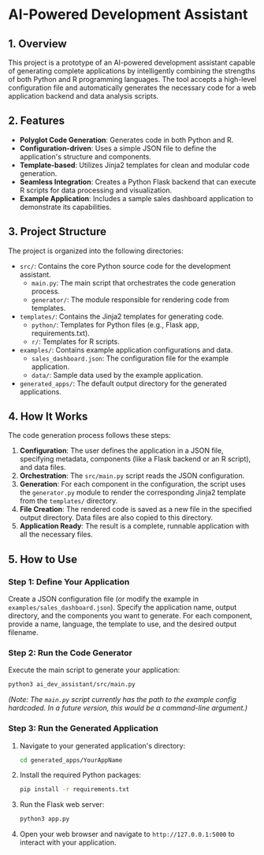# AI-Powered Development Assistant

## 1. Overview

This project is a prototype of an AI-powered development assistant capable of generating complete applications by intelligently combining the strengths of both Python and R programming languages. The tool accepts a high-level configuration file and automatically generates the necessary code for a web application backend and data analysis scripts.

## 2. Features

*   **Polyglot Code Generation**: Generates code in both Python and R.
*   **Configuration-driven**: Uses a simple JSON file to define the application's structure and components.
*   **Template-based**: Utilizes Jinja2 templates for clean and modular code generation.
*   **Seamless Integration**: Creates a Python Flask backend that can execute R scripts for data processing and visualization.
*   **Example Application**: Includes a sample sales dashboard application to demonstrate its capabilities.

## 3. Project Structure

The project is organized into the following directories:

-   `src/`: Contains the core Python source code for the development assistant.
    -   `main.py`: The main script that orchestrates the code generation process.
    -   `generator/`: The module responsible for rendering code from templates.
-   `templates/`: Contains the Jinja2 templates for generating code.
    -   `python/`: Templates for Python files (e.g., Flask app, requirements.txt).
    -   `r/`: Templates for R scripts.
-   `examples/`: Contains example application configurations and data.
    -   `sales_dashboard.json`: The configuration file for the example application.
    -   `data/`: Sample data used by the example application.
-   `generated_apps/`: The default output directory for the generated applications.

## 4. How It Works

The code generation process follows these steps:

1.  **Configuration**: The user defines the application in a JSON file, specifying metadata, components (like a Flask backend or an R script), and data files.
2.  **Orchestration**: The `src/main.py` script reads the JSON configuration.
3.  **Generation**: For each component in the configuration, the script uses the `generator.py` module to render the corresponding Jinja2 template from the `templates/` directory.
4.  **File Creation**: The rendered code is saved as a new file in the specified output directory. Data files are also copied to this directory.
5.  **Application Ready**: The result is a complete, runnable application with all the necessary files.

## 5. How to Use

### Step 1: Define Your Application

Create a JSON configuration file (or modify the example in `examples/sales_dashboard.json`). Specify the application name, output directory, and the components you want to generate. For each component, provide a name, language, the template to use, and the desired output filename.

### Step 2: Run the Code Generator

Execute the main script to generate your application:

```bash
python3 ai_dev_assistant/src/main.py
```

*(Note: The `main.py` script currently has the path to the example config hardcoded. In a future version, this would be a command-line argument.)*

### Step 3: Run the Generated Application

1.  Navigate to your generated application's directory:
    ```bash
    cd generated_apps/YourAppName
    ```

2.  Install the required Python packages:
    ```bash
    pip install -r requirements.txt
    ```

3.  Run the Flask web server:
    ```bash
    python3 app.py
    ```

4.  Open your web browser and navigate to `http://127.0.0.1:5000` to interact with your application.
